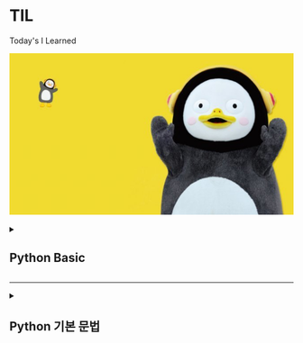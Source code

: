 # TIL
Today's I Learned

![펭하](/Git%20basic/img/ps.jpg)

<details>
  <summary> <h2>Python Basic</h2>  </summary>
<div markdown="1">
  
1) Python 특징
  
    * 인터프리터 언어 -> 컴파일러 언어에 비해 상대적으로 속도는 느리지만 프로그래밍이 용이함
    * 타 언어에 비해 문법이 간결하고 유연
  
2) 객체 지향 프로그래밍
  
  -> 프로그래밍에는 객체지향과 절차 지향 프로그래밍이 존재함.
  
     일반적으로 실생활에 쓰는 모든 것을 객체라고 하며, 객체지향 프로그래밍이란
     프로그램에 필요한 객체를 파악하고, 각각의 객체들의 역할이 무엇인지 정의하여 객체들 간의 
     상호작용을 통해 프로그램을 만드는 것.
  
     객체(Object)는 클래스라는 틀에서 생겨난 실체(Instance)임
  
     객체지향 프로그램은 객체와 객체간의 연결로 이루어져있으며, 객체 안에 자료구조와 알고리즘 있음.

   * 객체 지향 vs 절차 지향 프로그래밍
  
    -> 객체 지향 : 누가 어떤 일을 할 것 인가?
         * 대형 프로그래밍은 많은 기능을 수반하므로 객체 지향에 적합

       절차 지향 : 어떤 절차를 통해 일을 할 것 인가?
         * 소형 프로그래밍의 경우 적은 기능을 수반하므로 프로그래밍이 용이한 절차 지향이 적합

   * 객체지향 프로그래밍 특징
  
    1. 추상화
      * 객체들의 공통적 특징을 도출하는 것
      * 객체 지향적 관점에서는 클래스를 정의하는 것 : 추상화
  
    2. 캡슐화 
      * 구현되는 부분을 외부에 드러내지 않도록 정보를 은닉
      * 객체가 독립적 역할을 할 수 있도록 데이터와 기능을 하나로 묶어 관리
      * 외부와 상호작용할 때 메소드를 활용
  
    3. 상속성
      * 하나의 클래스가 가진 특성을 다른 클래스가 그대로 물려받을 수 있음
      * 이미 작성된 클래스를 받아 새로운 클래스를 생성
      * 기존 코드를 재활용하여 생산력 향상
  
    4. 다형성
      * 약간 다른 방법으로 동작하는 함수를 동일한 이름으로 호출
      * 동일한 명령의 해석을 연결된 객체에 의존
      * 오버라이딩(Overriding) : 부모클래스의 메소드와 같은 이름을 사용하며 매개변수도 같되 내부 소스를 재정의하는 것
      * 오버로딩(Overloading) : 같은 이름의 함수를 여러 개 정의한 후 매개변수를 다르게 하여 같은 이름을 경우에 따라 호출하여 사용하는 것
  
    5. 동적바인딩
      * 함수를 호출하면 동적 바인딩을 통해 파생 클래스에 오버라이딩된 함수가 실행
      * 프로그래밍의 유연성을 높여주며 파생 클래스에서 재정의한 함수의 호출을 보장

  -> 객체 지향 프로그래밍의 장점
  
    1. 소프트웨어 생산성 향상
    2. 현실 세계에 대한 모델링 용이
    3. 보안성 향상

  -> 객체 지향 프로그래밍의 단점
  
    1. 느린 실행 속도 (캡슐화와 격리구조 때문에 절차지향에 비해 느림)
    2. 객체지향에서는 모든 것을 객체로 생각하므로 메모리와 연산에 비용 소모
    3. 설계 시 작은 규모의 프로젝트의 경우 절차지향에 비해 복잡

</div>
</details>
<hr>
<details>
<summary><h2> Python 기본 문법 </h2></summary>
<div markdown="1">
1. 들여쓰기(Space Sensitive)
  
      -  문장을 구분할 때, 중괄호대신 들여쓰기 사용
         들여쓰기는 4칸 띄우기 혹은 Tap
         Tap과 4칸 띄워쓰기 혼용금지, 한가지 종류로만 사용
         원칙적으로는 공백(빈칸)을 권장
    
2. 주석 (Comment)
  
  -  코드를 보다 이해하기 쉽게하여 분석 및 수정이 용이
     주석은 코드에 영향을 줒 않으며, 개발 간 편의를 위해 사용
  
    한줄 주석 : #
    여러줄 주석 : ''' ~~ '''
    주석 단축키 : 컨트롤 + /

  
3. 변수(Variable)
  
  -> 데이터를 저장하기 위해 사용
     변수를 사용하면 복잡한 값을 쉽게 사용할 수 있음
     동일 변수에 다른 데이터를 언제든 할당(저장) 가능

    변수의 할당 => 변수(Variable) = 값 (Value)

    각 변수의 값을 바꿔서 저장 -> pythonic한 방법 => x, y = y, x

    식별자
  
      변수 이름 규칙
       1. 식별자의 이름은 영문 알파벳 , 언더스코어(_) , 숫자로 구성
       2. 첫 글자에 숫자가 올 수 없음
       3. 길이 제한이 없고 대소문자를 구분
       4. 파이썬에 미리 예약된 예약어는 사용 불가
       5. 내장 함수나 모듈 등의 이름도 사용하지 않아야 함

4. 연산자
  
  기본적인 사칙연산에 사용
  
      + : 덧셈
      - : 뺄셈
      * : 곱셈
      / : 나눗셈
      // : 몫
      ** : 제곱
      % : 나머지

5. 자료형 
  
  -- Python에서 사용할 수 있는 데이터의 Type

     (Data Type)  _ Boolean Type    _ Int
                 |                 |
                 |_ Numeric Type __|_ Float
                 |                 |
                 |_ String Type    |_ Complex

  1) Numeric Type (수치형 자료형)
  
    ㄱ) Int (정수)
        -> 진수표현 가능 (2진수 : 0b, 8진수 : 0o , 16진수 : 0x )
  
    ㄴ) Float (실수 자료형)
  
        -> 실수의 값을 처리할 때 의도하지 않은 값이 나올 수 있음
        (3.2 - 3.1 = 0.100000000000009)

        -> 부동소수점 때문 (Floating point rounding error)
  
         * 컴퓨터는 2진수를 사용하여 10진수 0.1은 2진수로 표현하면 01.00011001100110.... 으로
         * 무한대로 반복, 무한대 숫자를 그대로 저장할 수 없어 근사값만 표시
         * 매우 작은 수를 이용하여 비교하거나 math 모듈을 이용하여 해결 가능

  2) String Type (문자열 자료형)
    -- 모든 문자는 Str tpye
       작은 따옴표 ' 또는 큰 따옴표 " 를 이용하여 표기
       '우리는 "하나"' 또는 "우리는 '하나'" 와 같이 중첩하여 사용 가능

    * Escape sequence
      역슬래시 \ 뒤에 특정 문자가 와서 기능을 하는 문자
        \n : 줄바꿈
        \t : 탭
        \r : 캐리지 리턴
        \0 : null
        \\ : \
        \' : '
        \" : "

    * 문자열 연산
      "A" + "B" = "AB"
      "A" * 3 = "AAA"

    * f-string : print(f'Hello, {name}! 성적은 {score}')
        -> name = A , score = 80 일 때, 츨력값은 Hello, A! 성적은 80

  3) None
    -- 값이 없음을 표현하기 위해 None 타입 존재
       일반적으로 반환 값이 없는 함수에서 사용하기도 함

  4) Boolean 
    -- True 와 False를 값으로 가지며 참과 거짓을 표현

    * 비교 연산자
      < , > : 초과, 미만
      <=, >= : 이상, 이하
      == : 동일
      != : 같지 않음
      is : 객체 아이덴티티 (OPP)
      is not : 객체 아이덴티티가 아닌 경우 

    * 논리 연산자
      and = 둘 모두 True일 때, True
      or = 둘 중 하나만 True 면 True
      Not = True -> False , False -> True
      -> not, and, or 순으로 우선순위가 높음

    * Falsy : False는 아니지만 False로 취급되는 값
      -> 0, 0.0 , () , [], {}, None, ""

6. 컨테이너
        
  -- 여러 개의 값을 담을 수 있는 객체, 서로 다른 자료형을 저장할 수 있음
     컨테이너는 순서가 있는 Ordered Data 와 순서가 없는 Unordered Data로 구분
     (순서가 있다 = 정렬되어 있다는 의미는 아님)

    컨테이너 분류                        __ 리스트
                                       |
                 __ 시퀀스형 (순서 o) __|__ 튜플
                |                      |
    Container   |                      |__ 레인지
                |
                |__ 비시퀀스형 (순서 x) ____ 세트
                                        |
                                        |__ 딕셔너리

  1) 시퀀스형
        
    ㄱ) 리스트 : 여러 개의 값을 순서가 있는 구조로 저장하고싶을 때 사용
        -> 어떤 자료형도 저장 가능, 생성된 후 내용 변경 가능
           인덱스를 이용해 데이터에 접근 가능
    ㄴ) 튜플 : 여러 개의 값을 순서가 있는 구조로 저장하고 싶을 때 사용
        -> 리스트와 달리 담고 있는 값은 변경 불가능, 인덱스로 접근은 가능
           단일 항목의 경우 : 하나의 항목으로 구성된 튜플은 생성 시 값 뒤에 쉼표를 붙임
           복수 항목의 경우 : 마지막에 쉼표는 없어도 되지만, 넣는 것을 권장
           튜플 대입 -> x,y = 1, 2 라는 변수 선언은 실제로는 튜플로 처리
                       x,y = (1, 2)
    ㄷ) 레인지 : 숫자의 시퀀스를 나타내기 위해 사용, 주로 반복문과 함께 사용
        -> range(n) : 0~ n-1 까지의 숫자
           range(n,m) : n ~ m-1 까지의 숫자
           range(n, m, s) : n ~ m-1 까지 s씩 증가

    * 슬라이싱 연산자 : 시퀀스를 특정 단위로 슬라이싱 가능
        
      * 인덱스와 콜론을 사용하여 문자열의 특정 부분만 잘라낼 수 있음
      * 리스트, 튜플, range, 문자열에 사용가능
      * [n : m] -> n번쨰 ~ m-1 번째
      * [n : m : k] -> n ~ m-1 까지 k간격으로 슬라이싱

  2) 비시퀀스형
        
    ㄱ) 셋 : 중복되는 요소 없이, 순서에 상관없는 데이터의 묶음
             순서가 없으므로 인덱스를 통한 접근 불가능
             수학에서 집합을 표현한 컨데이너
             담고있는 요소를 삽입, 변경, 삭제 가능 (mutable 자료형)
        * 셋 연산자 
          * | : 합집합
          * & : 교집협
          * - : 차집합
          * ^ : 대칭차집합 
    ㄴ) 딕셔너리 : 키 - 값 (key - value) 쌍으로 이루어진 자료형
        key 는 변경 불가능한 (immutable) 자료형만 활용 가능
        * string, integer, float, boolean, tuple, range
        value 는 모든 데이터 사용 가능

7. 형변환
        
  -> 파이썬에서 데이터 형태는 서로 변환할 수 있음
        
    1) 암시적 형변환 : 사용자가 의도하지 않고 파이썬 내부적으로 자료형을 변환 (bool, int, float)
    2) 명시적 형변환 : 사용자가 특정 함수를 활용하여 의도적으로 자료형을 변환 (int, float, str )

</div>
</details>

